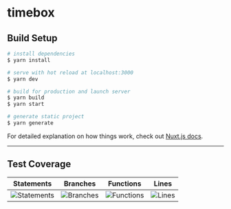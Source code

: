 # timebox

## Build Setup

```bash
# install dependencies
$ yarn install

# serve with hot reload at localhost:3000
$ yarn dev

# build for production and launch server
$ yarn build
$ yarn start

# generate static project
$ yarn generate
```

For detailed explanation on how things work, check out [Nuxt.js docs](https://nuxtjs.org).

---

## Test Coverage
| Statements                | Branches                | Functions                | Lines                |
| ------------------------- | ----------------------- | ------------------------ | -------------------- |
| ![Statements](https://img.shields.io/badge/Coverage-73.6%25-red.svg) | ![Branches](https://img.shields.io/badge/Coverage-77.78%25-red.svg) | ![Functions](https://img.shields.io/badge/Coverage-73.63%25-red.svg) | ![Lines](https://img.shields.io/badge/Coverage-73.58%25-red.svg) |
